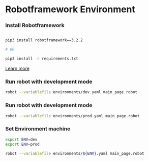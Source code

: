 # Robotframework Environment

### Install Robotframework


```bash

pip3 install robotframework==3.2.2

# OR

pip3 install -r requirements.txt

```

[Learn more](https://docs.activestate.com/platform/projects/requirements-txt/)


### Run robot with development mode


```bash
robot --variablefile environments/dev.yaml main_page.robot

```


### Run robot with development mode


```bash
robot --variablefile environments/prod.yaml main_page.robot

```


### Set Environment machine

```bash
export ENV=dev
export ENV=prod

robot --variablefile environments/${ENV}.yaml main_page.robot

```

